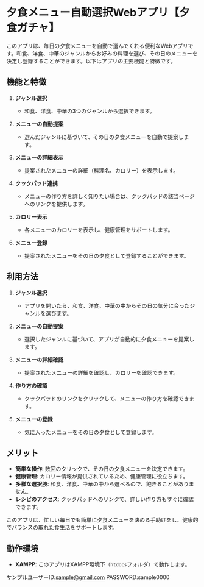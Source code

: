 # 夕食メニュー自動選択Webアプリ【夕食ガチャ】

このアプリは、毎日の夕食メニューを自動で選んでくれる便利なWebアプリです。和食、洋食、中華のジャンルからお好みの料理を選び、その日のメニューを決定し登録することができます。以下はアプリの主要機能と特徴です。

## 機能と特徴

1. **ジャンル選択**
   - 和食、洋食、中華の3つのジャンルから選択できます。

2. **メニューの自動提案**
   - 選んだジャンルに基づいて、その日の夕食メニューを自動で提案します。

3. **メニューの詳細表示**
   - 提案されたメニューの詳細（料理名、カロリー）を表示します。

4. **クックパッド連携**
   - メニューの作り方を詳しく知りたい場合は、クックパッドの該当ページへのリンクを提供します。

5. **カロリー表示**
   - 各メニューのカロリーを表示し、健康管理をサポートします。

6. **メニュー登録**
   - 提案されたメニューをその日の夕食として登録することができます。

## 利用方法

1. **ジャンル選択**
   - アプリを開いたら、和食、洋食、中華の中からその日の気分に合ったジャンルを選びます。

2. **メニューの自動提案**
   - 選択したジャンルに基づいて、アプリが自動的に夕食メニューを提案します。

3. **メニューの詳細確認**
   - 提案されたメニューの詳細を確認し、カロリーを確認できます。

4. **作り方の確認**
   - クックパッドのリンクをクリックして、メニューの作り方を確認できます。

5. **メニューの登録**
   - 気に入ったメニューをその日の夕食として登録します。

## メリット

- **簡単な操作**: 数回のクリックで、その日の夕食メニューを決定できます。
- **健康管理**: カロリー情報が提供されているため、健康管理に役立ちます。
- **多様な選択肢**: 和食、洋食、中華の中から選べるので、飽きることがありません。
- **レシピのアクセス**: クックパッドへのリンクで、詳しい作り方もすぐに確認できます。

このアプリは、忙しい毎日でも簡単に夕食メニューを決める手助けをし、健康的でバランスの取れた食生活をサポートします。

## 動作環境

- **XAMPP**: このアプリはXAMPP環境下（`htdocs`フォルダ）で動作します。

サンプルユーザーID:sample@gmail.com PASSWORD:sample0000
